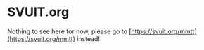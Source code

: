 # SVUIT.org

Nothing to see here for now, please go to [https://svuit.org/mmtt](https://svuit.org/mmtt) instead!
